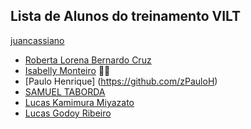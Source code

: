 ## Lista de Alunos do treinamento VILT

  [juancassiano](https://github.com/juancassiano)
- [Roberta Lorena Bernardo Cruz](https://github.com/rlbernardo)
- [Isabelly Monteiro](https://github.com/isabellymonteiro) 🙋‍♀️
- [Paulo Henrique] (https://github.com/zPauloH)
- [SAMUEL TABORDA](https://github.com/SamuelTabordaAS)
- [Lucas Kamimura Miyazato](https://github.com/Lucas-Kamimura)
- [Lucas Godoy Ribeiro](https://github.com/oygods)
